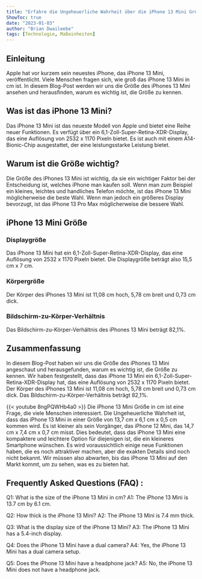```yaml
---
title: "Erfahre die Ungeheuerliche Wahrheit über die iPhone 13 Mini Größe in cm!"
ShowToc: true 
date: "2023-01-03"
author: "Brian Dwaileebe" 
tags: [Technologie, Maßeinheiten]
---
```

## Einleitung

Apple hat vor kurzem sein neuestes iPhone, das iPhone 13 Mini, veröffentlicht. Viele Menschen fragen sich, wie groß das iPhone 13 Mini in cm ist. In diesem Blog-Post werden wir uns die Größe des iPhones 13 Mini ansehen und herausfinden, warum es wichtig ist, die Größe zu kennen.

## Was ist das iPhone 13 Mini?

Das iPhone 13 Mini ist das neueste Modell von Apple und bietet eine Reihe neuer Funktionen. Es verfügt über ein 6,1-Zoll-Super-Retina-XDR-Display, das eine Auflösung von 2532 x 1170 Pixeln bietet. Es ist auch mit einem A14-Bionic-Chip ausgestattet, der eine leistungsstarke Leistung bietet.

## Warum ist die Größe wichtig?

Die Größe des iPhones 13 Mini ist wichtig, da sie ein wichtiger Faktor bei der Entscheidung ist, welches iPhone man kaufen soll. Wenn man zum Beispiel ein kleines, leichtes und handliches Telefon möchte, ist das iPhone 13 Mini möglicherweise die beste Wahl. Wenn man jedoch ein größeres Display bevorzugt, ist das iPhone 13 Pro Max möglicherweise die bessere Wahl.

## iPhone 13 Mini Größe

### Displaygröße

Das iPhone 13 Mini hat ein 6,1-Zoll-Super-Retina-XDR-Display, das eine Auflösung von 2532 x 1170 Pixeln bietet. Die Displaygröße beträgt also 15,5 cm x 7 cm.

### Körpergröße

Der Körper des iPhones 13 Mini ist 11,08 cm hoch, 5,78 cm breit und 0,73 cm dick.

### Bildschirm-zu-Körper-Verhältnis

Das Bildschirm-zu-Körper-Verhältnis des iPhones 13 Mini beträgt 82,1%.

## Zusammenfassung

In diesem Blog-Post haben wir uns die Größe des iPhones 13 Mini angeschaut und herausgefunden, warum es wichtig ist, die Größe zu kennen. Wir haben festgestellt, dass das iPhone 13 Mini ein 6,1-Zoll-Super-Retina-XDR-Display hat, das eine Auflösung von 2532 x 1170 Pixeln bietet. Der Körper des iPhones 13 Mini ist 11,08 cm hoch, 5,78 cm breit und 0,73 cm dick. Das Bildschirm-zu-Körper-Verhältnis beträgt 82,1%.

{{< youtube 8ngPQWHb4a0 >}} 
Die iPhone 13 Mini Größe in cm ist eine Frage, die viele Menschen interessiert. Die Ungeheuerliche Wahrheit ist, dass das iPhone 13 Mini in einer Größe von 13,7 cm x 6,1 cm x 0,5 cm kommen wird. Es ist kleiner als sein Vorgänger, das iPhone 12 Mini, das 14,7 cm x 7,4 cm x 0,7 cm misst. Dies bedeutet, dass das iPhone 13 Mini eine kompaktere und leichtere Option für diejenigen ist, die ein kleineres Smartphone wünschen. Es wird voraussichtlich einige neue Funktionen haben, die es noch attraktiver machen, aber die exakten Details sind noch nicht bekannt. Wir müssen also abwarten, bis das iPhone 13 Mini auf den Markt kommt, um zu sehen, was es zu bieten hat.

## Frequently Asked Questions (FAQ) :
Q1: What is the size of the iPhone 13 Mini in cm? 
A1: The iPhone 13 Mini is 13.7 cm by 6.1 cm.

Q2: How thick is the iPhone 13 Mini? 
A2: The iPhone 13 Mini is 7.4 mm thick.

Q3: What is the display size of the iPhone 13 Mini?
A3: The iPhone 13 Mini has a 5.4-inch display.

Q4: Does the iPhone 13 Mini have a dual camera?
A4: Yes, the iPhone 13 Mini has a dual camera setup.

Q5: Does the iPhone 13 Mini have a headphone jack?
A5: No, the iPhone 13 Mini does not have a headphone jack.


